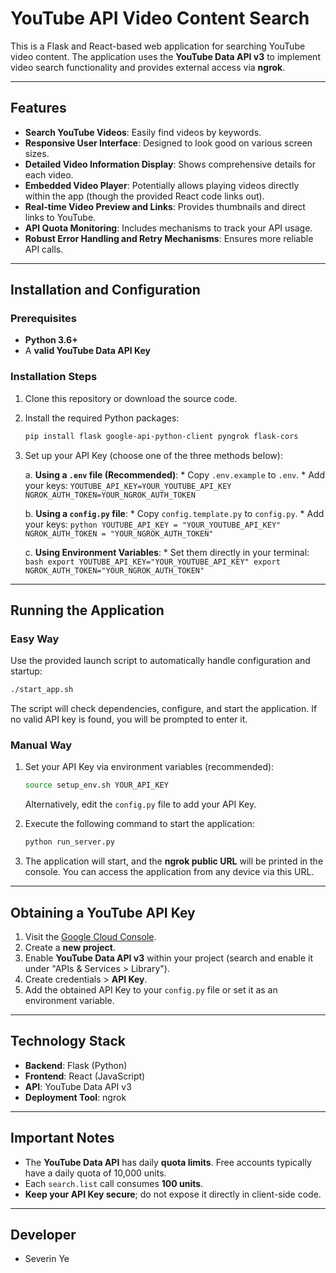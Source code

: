 
# YouTube API Video Content Search

This is a Flask and React-based web application for searching YouTube video content. The application uses the **YouTube Data API v3** to implement video search functionality and provides external access via **ngrok**.

---

## Features

* **Search YouTube Videos**: Easily find videos by keywords.
* **Responsive User Interface**: Designed to look good on various screen sizes.
* **Detailed Video Information Display**: Shows comprehensive details for each video.
* **Embedded Video Player**: Potentially allows playing videos directly within the app (though the provided React code links out).
* **Real-time Video Preview and Links**: Provides thumbnails and direct links to YouTube.
* **API Quota Monitoring**: Includes mechanisms to track your API usage.
* **Robust Error Handling and Retry Mechanisms**: Ensures more reliable API calls.

---

## Installation and Configuration

### Prerequisites

* **Python 3.6+**
* A **valid YouTube Data API Key**

### Installation Steps

1.  Clone this repository or download the source code.
2.  Install the required Python packages:

    ```bash
    pip install flask google-api-python-client pyngrok flask-cors
    ```

3.  Set up your API Key (choose one of the three methods below):

    a.  **Using a `.env` file (Recommended)**:
        * Copy `.env.example` to `.env`.
        * Add your keys:
            ```
            YOUTUBE_API_KEY=YOUR_YOUTUBE_API_KEY
            NGROK_AUTH_TOKEN=YOUR_NGROK_AUTH_TOKEN
            ```

    b.  **Using a `config.py` file**:
        * Copy `config.template.py` to `config.py`.
        * Add your keys:
            ```python
            YOUTUBE_API_KEY = "YOUR_YOUTUBE_API_KEY"
            NGROK_AUTH_TOKEN = "YOUR_NGROK_AUTH_TOKEN"
            ```

    c.  **Using Environment Variables**:
        * Set them directly in your terminal:
            ```bash
            export YOUTUBE_API_KEY="YOUR_YOUTUBE_API_KEY"
            export NGROK_AUTH_TOKEN="YOUR_NGROK_AUTH_TOKEN"
            ```

---

## Running the Application

### Easy Way

Use the provided launch script to automatically handle configuration and startup:

```bash
./start_app.sh
```

The script will check dependencies, configure, and start the application. If no valid API key is found, you will be prompted to enter it.

### Manual Way

1.  Set your API Key via environment variables (recommended):

    ```bash
    source setup_env.sh YOUR_API_KEY
    ```

    Alternatively, edit the `config.py` file to add your API Key.

2.  Execute the following command to start the application:

    ```bash
    python run_server.py
    ```

3.  The application will start, and the **ngrok public URL** will be printed in the console. You can access the application from any device via this URL.

---

## Obtaining a YouTube API Key

1.  Visit the [Google Cloud Console](https://console.cloud.google.com/).
2.  Create a **new project**.
3.  Enable **YouTube Data API v3** within your project (search and enable it under "APIs & Services > Library").
4.  Create credentials > **API Key**.
5.  Add the obtained API Key to your `config.py` file or set it as an environment variable.

---

## Technology Stack

* **Backend**: Flask (Python)
* **Frontend**: React (JavaScript)
* **API**: YouTube Data API v3
* **Deployment Tool**: ngrok

---

## Important Notes

* The **YouTube Data API** has daily **quota limits**. Free accounts typically have a daily quota of 10,000 units.
* Each `search.list` call consumes **100 units**.
* **Keep your API Key secure**; do not expose it directly in client-side code.

---

## Developer

* Severin Ye
